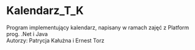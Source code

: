 # Kalendarz_T_K
Program implementujący kalendarz, napisany w ramach zajęć z Platform prog. .Net i Java <br />
Autorzy: Patrycja Kałużna i Ernest Torz
